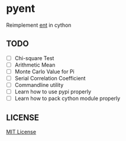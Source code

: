 # pyent

Reimplement [ent](https://www.fourmilab.ch/random/) in cython

## TODO

- [ ] Chi-square Test
- [ ] Arithmetic Mean
- [ ] Monte Carlo Value for Pi
- [ ] Serial Correlation Coefficient
- [ ] Commandline utility
- [ ] Learn how to use pypi properly
- [ ] Learn how to pack cython module properly

## LICENSE

[MIT License](LICENSE)
